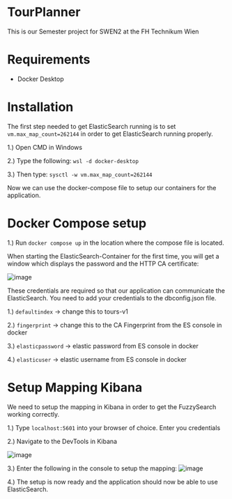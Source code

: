 # TourPlanner
This is our Semester project for SWEN2 at the FH Technikum Wien

# Requirements

- Docker Desktop


# Installation

The first step needed to get ElasticSearch running is to set `vm.max_map_count=262144` in order to get ElasticSearch running properly.

1.) Open CMD in Windows

2.) Type the following: `wsl -d docker-desktop`

3.) Then type: `sysctl -w vm.max_map_count=262144`

Now we can use the docker-compose file to setup our containers for the application.

# Docker Compose setup

1.) Run `docker compose up` in the location where the compose file is located.


When starting the ElasticSearch-Container for the first time, you will get a window which displays the password and the HTTP CA certificate:

![image](https://github.com/smnpenn/TourPlanner/assets/80070874/9a0ec9ac-768d-451b-b5d5-29689b1e10ab)

These credentials are required so that our application can communicate the ElasticSearch. You need to add your credentials to the dbconfig.json file.

1.) `defaultindex` -> change this to tours-v1

2.) `fingerprint` -> change this to the CA Fingerprint from the ES console in docker

3.) `elasticpassword` -> elastic password from ES console in docker

4.) `elasticuser` -> elastic username from ES console in docker

# Setup Mapping Kibana
We need to setup the mapping in Kibana in order to get the FuzzySearch working correctly.


1.) Type `localhost:5601` into your browser of choice. Enter you credentials

2.) Navigate to the DevTools in Kibana

![image](https://github.com/smnpenn/TourPlanner/assets/80070874/7b13d508-412e-4ca8-97ad-8ac94e1aa3ec)



3.) Enter the following in the console to setup the mapping:
![image](https://github.com/smnpenn/TourPlanner/assets/80070874/4dbefba4-dc3c-4acd-b4bb-45ca523f63cb)


4.) The setup is now ready and the application should now be able to use ElasticSearch. 
